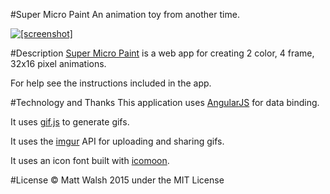 #Super Micro Paint
An animation toy from another time. 

[![\[screenshot\]](https://cloud.githubusercontent.com/assets/6074785/7672402/9adb79b8-fcbf-11e4-9684-d22bbed6ffbd.png)](http://walsh9.github.io/super-micro-paint)

#Description
[Super Micro Paint](http://walsh9.github.io/super-micro-paint) is a web app for creating 2 color, 4 frame, 32x16 pixel animations. 

For help see the instructions included in the app.

#Technology and Thanks
This application uses [AngularJS](https://angularjs.org) for data binding.

It uses [gif.js](https://jnordberg.github.io/gif.js/) to generate gifs.

It uses the [imgur](http://imgur.com/) API for uploading and sharing gifs.

It uses an icon font built with [icomoon](https://icomoon.io).

#License
© Matt Walsh 2015 under the MIT License